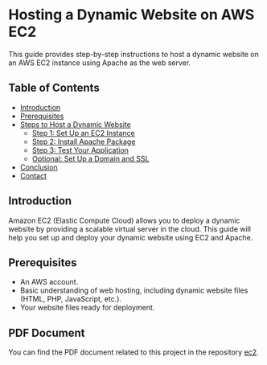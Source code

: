 
# Hosting a Dynamic Website on AWS EC2

This guide provides step-by-step instructions to host a dynamic website on an AWS EC2 instance using Apache as the web server.

## Table of Contents
- [Introduction](#introduction)
- [Prerequisites](#prerequisites)
- [Steps to Host a Dynamic Website](#steps-to-host-a-dynamic-website)
  - [Step 1: Set Up an EC2 Instance](#step-1-set-up-an-ec2-instance)
  - [Step 2: Install Apache Package](#step-2-install-apache-package)
  - [Step 3: Test Your Application](#step-3-test-your-application)
  - [Optional: Set Up a Domain and SSL](#optional-set-up-a-domain-and-ssl)
- [Conclusion](#conclusion)
- [Contact](#contact)

## Introduction

Amazon EC2 (Elastic Compute Cloud) allows you to deploy a dynamic website by providing a scalable virtual server in the cloud. This guide will help you set up and deploy your dynamic website using EC2 and Apache.

## Prerequisites

- An AWS account.
- Basic understanding of web hosting, including dynamic website files (HTML, PHP, JavaScript, etc.).
- Your website files ready for deployment.

## PDF Document

You can find the PDF document related to this project in the repository [ec2](ec2.pdf).
